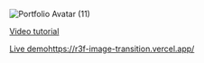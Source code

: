 ![Portfolio Avatar (11)](https://github.com/wass08/r3f-image-transition/assets/6551176/1df28125-eee0-4a6a-b014-1c0cf9d607ed)

[Video tutorial](https://youtu.be/SOF7GBmC6gE)

[Live demo](https://r3f-image-transition.vercel.app/)https://r3f-image-transition.vercel.app/
